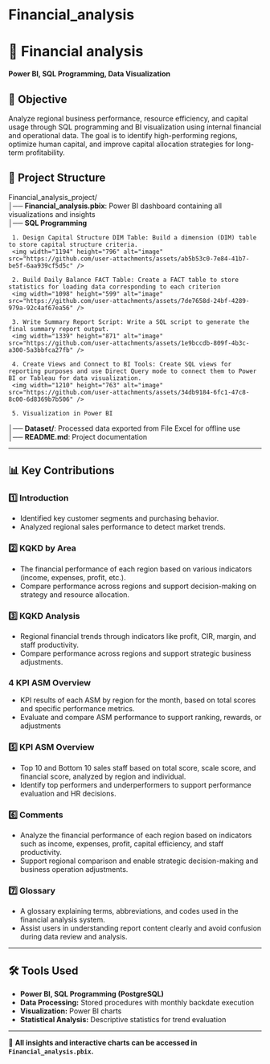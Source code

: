 # Financial_analysis
# 📌 Financial analysis
**Power BI, SQL Programming, Data Visualization**  

## 📌 Objective  

Analyze regional business performance, resource efficiency, and capital usage through SQL programming and BI visualization using internal financial and operational data.
The goal is to identify high-performing regions, optimize human capital, and improve capital allocation strategies for long-term profitability.

## 📁 Project Structure  

Financial_analysis_project/  
│── **Financial_analysis.pbix**: Power BI dashboard containing all visualizations and insights  
│── **SQL Programming** 

     1. Design Capital Structure DIM Table: Build a dimension (DIM) table to store capital structure criteria.
     <img width="1194" height="796" alt="image" src="https://github.com/user-attachments/assets/ab5b53c0-7e84-41b7-be5f-6aa939cf5d5c" />

     2. Build Daily Balance FACT Table: Create a FACT table to store statistics for loading data corresponding to each criterion
     <img width="1098" height="599" alt="image" src="https://github.com/user-attachments/assets/7de7658d-24bf-4289-979a-92c4af67ea56" />
               
     3. Write Summary Report Script: Write a SQL script to generate the final summary report output.
     <img width="1339" height="871" alt="image" src="https://github.com/user-attachments/assets/1e9bccdb-809f-4b3c-a300-5a3bbfca27fb" />

     4. Create Views and Connect to BI Tools: Create SQL views for reporting purposes and use Direct Query mode to connect them to Power BI or Tableau for data visualization.
     <img width="1210" height="763" alt="image" src="https://github.com/user-attachments/assets/34db9184-6fc1-47c8-8c00-6d8369b7b506" />
     
     5. Visualization in Power BI

│── **Dataset/**: Processed data exported from File Excel for offline use  
│── **README.md**: Project documentation  

---  

## 📊 Key Contributions  

### 1️⃣ Introduction
- Identified key customer segments and purchasing behavior.  
- Analyzed regional sales performance to detect market trends.  

### 2️⃣ KQKD by Area 
- The financial performance of each region based on various indicators (income, expenses, profit, etc.).
- Compare performance across regions and support decision-making on strategy and resource allocation.

### 3️⃣ KQKD Analysis 
- Regional financial trends through indicators like profit, CIR, margin, and staff productivity.
- Compare performance across regions and support strategic business adjustments.

### 4️ KPI ASM Overview 
- KPI results of each ASM by region for the month, based on total scores and specific performance metrics.
- Evaluate and compare ASM performance to support ranking, rewards, or adjustments

### 5️⃣ KPI ASM Overview 
- Top 10 and Bottom 10 sales staff based on total score, scale score, and financial score, analyzed by region and individual.
- Identify top performers and underperformers to support performance evaluation and HR decisions.

### 6️⃣ Comments
- Analyze the financial performance of each region based on indicators such as income, expenses, profit, capital efficiency, and staff productivity.
- Support regional comparison and enable strategic decision-making and business operation adjustments.

### 7️⃣ Glossary
- A glossary explaining terms, abbreviations, and codes used in the financial analysis system.
- Assist users in understanding report content clearly and avoid confusion during data review and analysis.
---  

## 🛠️ Tools Used  
- **Power BI, SQL Programming (PostgreSQL)**
- **Data Processing:** Stored procedures with monthly backdate execution
- **Visualization:** Power BI charts  
- **Statistical Analysis:** Descriptive statistics for trend evaluation  

---  
📌 **All insights and interactive charts can be accessed in `Financial_analysis.pbix`.**
